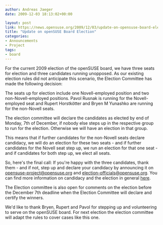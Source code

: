 ```yaml
---
author: Andreas Jaeger
date: 2009-12-03 18:13:02+00:00

layout: post
link: https://news.opensuse.org/2009/12/03/update-on-opensuse-board-election/
title: "Update on openSUSE Board Election"
categories:
- Announcements
- Project
tags:
- board
---
```

For the current 2009 election of the openSUSE board, we have three seats for election and three candidates running unopposed. As our existing election rules did not anticipate this scenario, the Election Committee has made the following decision:

The seats up for election include one Novell-employed position and two non-Novell-employed positions.  Pavol Rusnak is running for the Novell-employed seat and Rupert Horstkötter and Bryen M Yunashko are running for the non-Novell seats.

The election committee will declare the candidates as elected by end of Monday, 7th of December, if nobody else steps up in the respective group to run for the election.  Otherwise we will have an election in that group.

This means that if further candidates for the non-Novell seats declare candidacy, we will do an election for these two seats - and if further candidates for the Novell seat step up, we run an election for that one seat - and if candidates for both step up, we elect all seats.

So, here's the final call: If you're happy with the three candidates, thank them - and if not, step up and declare your candidacy by announcing it on opensuse-project@opensuse.org and election-officials@opensuse.org.  You can find more information on candidacy and the election in general [here](http://en.opensuse.org/Board_Election/2009).

The Election committee is also open for comments on the election before the December 7th deadline when the Election Committee will declare and certify the winners.

We'd like to thank Bryen, Rupert and Pavol for stepping up and volunteering to serve on the openSUSE board.  For next election the election committee will adapt the rules to cover cases like this one.		
